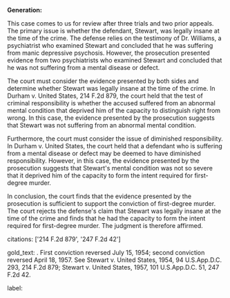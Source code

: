 **Generation:**


This case comes to us for review after three trials and two prior appeals. The primary issue is whether the defendant, Stewart, was legally insane at the time of the crime. The defense relies on the testimony of Dr. Williams, a psychiatrist who examined Stewart and concluded that he was suffering from manic depressive psychosis. However, the prosecution presented evidence from two psychiatrists who examined Stewart and concluded that he was not suffering from a mental disease or defect.

The court must consider the evidence presented by both sides and determine whether Stewart was legally insane at the time of the crime. In Durham v. United States, 214 F.2d 879, the court held that the test of criminal responsibility is whether the accused suffered from an abnormal mental condition that deprived him of the capacity to distinguish right from wrong. In this case, the evidence presented by the prosecution suggests that Stewart was not suffering from an abnormal mental condition.

Furthermore, the court must consider the issue of diminished responsibility. In Durham v. United States, the court held that a defendant who is suffering from a mental disease or defect may be deemed to have diminished responsibility. However, in this case, the evidence presented by the prosecution suggests that Stewart's mental condition was not so severe that it deprived him of the capacity to form the intent required for first-degree murder.

In conclusion, the court finds that the evidence presented by the prosecution is sufficient to support the conviction of first-degree murder. The court rejects the defense's claim that Stewart was legally insane at the time of the crime and finds that he had the capacity to form the intent required for first-degree murder. The judgment is therefore affirmed. 

citations: ['214 F.2d 879', '247 F.2d 42']

gold_text: . First conviction reversed July 15, 1954; second conviction reversed April 18, 1957. See Stewart v. United States, 1954, 94 U.S.App.D.C. 293, 214 F.2d 879; Stewart v. United States, 1957, 101 U.S.App.D.C. 51, 247 F.2d 42.

label: 